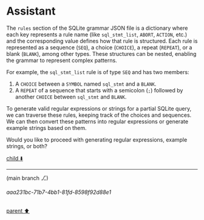 # Assistant

The `rules` section of the SQLite grammar JSON file is a dictionary where each key represents a rule name (like `sql_stmt_list`, `ABORT`, `ACTION`, etc.) and the corresponding value defines how that rule is structured. Each rule is represented as a sequence (`SEQ`), a choice (`CHOICE`), a repeat (`REPEAT`), or a blank (`BLANK`), among other types. These structures can be nested, enabling the grammar to represent complex patterns.

For example, the `sql_stmt_list` rule is of type `SEQ` and has two members:
1. A `CHOICE` between a `SYMBOL` named `sql_stmt` and a `BLANK`.
2. A `REPEAT` of a sequence that starts with a semicolon (`;`) followed by another `CHOICE` between `sql_stmt` and `BLANK`.

To generate valid regular expressions or strings for a partial SQLite query, we can traverse these rules, keeping track of the choices and sequences. We can then convert these patterns into regular expressions or generate example strings based on them.

Would you like to proceed with generating regular expressions, example strings, or both?

[child ⬇️](#aaa231bc-71b7-4bb1-81fd-8598f92d88e1)

---

(main branch ⎇)
###### aaa231bc-71b7-4bb1-81fd-8598f92d88e1
[parent ⬆️](#18640d90-4b55-4261-8724-cda538740a88)
